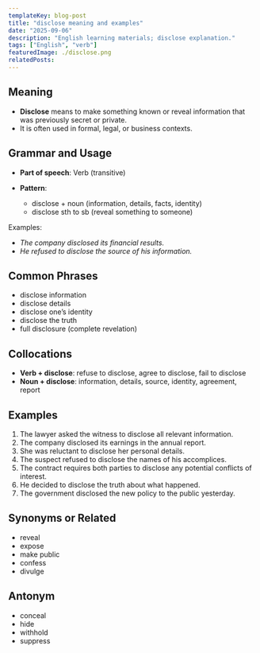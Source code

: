```yaml
---
templateKey: blog-post
title: "disclose meaning and examples"
date: "2025-09-06"
description: "English learning materials; disclose explanation."
tags: ["English", "verb"]
featuredImage: ./disclose.png
relatedPosts:
---
```


## Meaning

- **Disclose** means to make something known or reveal information that was previously secret or private.
- It is often used in formal, legal, or business contexts.

## Grammar and Usage

- **Part of speech**: Verb (transitive)
- **Pattern**:

  - disclose + noun (information, details, facts, identity)
  - disclose sth to sb (reveal something to someone)

Examples:

- _The company disclosed its financial results._
- _He refused to disclose the source of his information._

## Common Phrases

- disclose information
- disclose details
- disclose one’s identity
- disclose the truth
- full disclosure (complete revelation)

## Collocations

- **Verb + disclose**: refuse to disclose, agree to disclose, fail to disclose
- **Noun + disclose**: information, details, source, identity, agreement, report

## Examples

1. The lawyer asked the witness to disclose all relevant information.
2. The company disclosed its earnings in the annual report.
3. She was reluctant to disclose her personal details.
4. The suspect refused to disclose the names of his accomplices.
5. The contract requires both parties to disclose any potential conflicts of interest.
6. He decided to disclose the truth about what happened.
7. The government disclosed the new policy to the public yesterday.

## Synonyms or Related

- reveal
- expose
- make public
- confess
- divulge

## Antonym

- conceal
- hide
- withhold
- suppress
